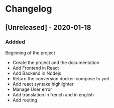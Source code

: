 # Changelog

## [Unreleased] - 2020-01-18

### Addded

Beginning of the project

- Create the project and the documentation
- Add Frontend in React
- Add Backend in Nodejs
- Return the conversion docker-compose to yml
- Add react syntaxe highlighter
- Manage User error
- Add translation in french and in english
- Add routing

